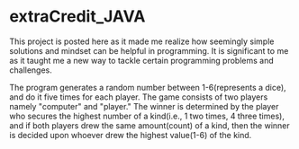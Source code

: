 # extraCredit_JAVA
This project is posted here as it made me realize how seemingly simple solutions and mindset can be helpful in programming. It is significant to me as it taught me a new way to tackle certain programming problems and challenges.  

The program generates a random number between 1-6(represents a dice), and do it five times for each player. The game consists of two players namely "computer" and "player." The winner is determined by the player who secures the highest number of a kind(i.e., 1 two times, 4 three times), and if both players drew the same amount(count) of a kind, then the winner is decided upon whoever drew the highest value(1-6) of the kind.
